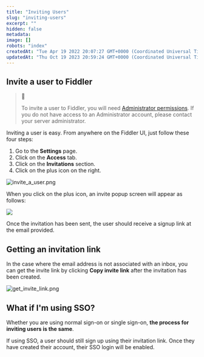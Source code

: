 ```yaml
---
title: "Inviting Users"
slug: "inviting-users"
excerpt: ""
hidden: false
metadata: 
image: []
robots: "index"
createdAt: "Tue Apr 19 2022 20:07:27 GMT+0000 (Coordinated Universal Time)"
updatedAt: "Thu Oct 19 2023 20:59:24 GMT+0000 (Coordinated Universal Time)"
---
```

## Invite a user to Fiddler

> 🚧 
> 
> To invite a user to Fiddler, you will need [Administrator permissions](doc:authorization-and-access-control). If you do not have access to an Administrator account, please contact your server administrator.

Inviting a user is easy. From anywhere on the Fiddler UI, just follow these four steps:

1. Go to the **Settings** page.
2. Click on the **Access** tab.
3. Click on the **Invitations** section.
4. Click on the plus icon on the right.

![](https://files.readme.io/3bd55c1-invite_a_user.png "invite_a_user.png")

When you click on the plus icon, an invite popup screen will appear as follows:

![](https://files.readme.io/8e3806f-Screen_Shot_2023-04-11_at_12.27.32_PM.png)

Once the invitation has been sent, the user should receive a signup link at the email provided.

## Getting an invitation link

In the case where the email address is not associated with an inbox, you can get the invite link by clicking **Copy invite link** after the invitation has been created.

![](https://files.readme.io/25b8659-get_invite_link.png "get_invite_link.png")

## What if I'm using SSO?

Whether you are using normal sign-on or single sign-on, **the process for inviting users is the same**.

If using SSO, a user should still sign up using their invitation link. Once they have created their account, their SSO login will be enabled.